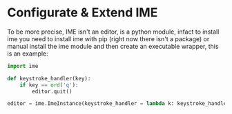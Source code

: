 # Configurate & Extend IME
To be more precise, IME isn't an editor, is a python module, infact to install
ime you need to install ime with pip (right now there isn't a package) or
manual install the ime module and then create an executable wrapper, this is an example:
```py
import ime

def keystroke_handler(key):
    if key == ord('q'):
        editor.quit()

editor = ime.ImeInstance(keystroke_handler = lambda k: keystroke_handler(k))
```
